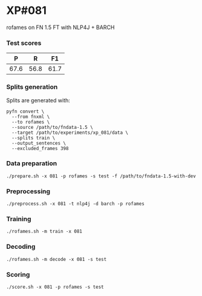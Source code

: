 # XP\#081

rofames on FN 1.5 FT with NLP4J + BARCH

### Test scores
| P | R | F1 |
| --- | --- | --- |
| 67.6 | 56.8 | 61.7 |

### Splits generation
Splits are generated with:
```
pyfn convert \
  --from fnxml \
  --to rofames \
  --source /path/to/fndata-1.5 \
  --target /path/to/experiments/xp_081/data \
  --splits train \
  --output_sentences \
  --excluded_frames 398
```

### Data preparation
```
./prepare.sh -x 081 -p rofames -s test -f /path/to/fndata-1.5-with-dev
```

### Preprocessing
```
./preprocess.sh -x 081 -t nlp4j -d barch -p rofames
```

### Training
```
./rofames.sh -m train -x 081
```

### Decoding
```
./rofames.sh -m decode -x 081 -s test
```

### Scoring
```
./score.sh -x 081 -p rofames -s test
```
